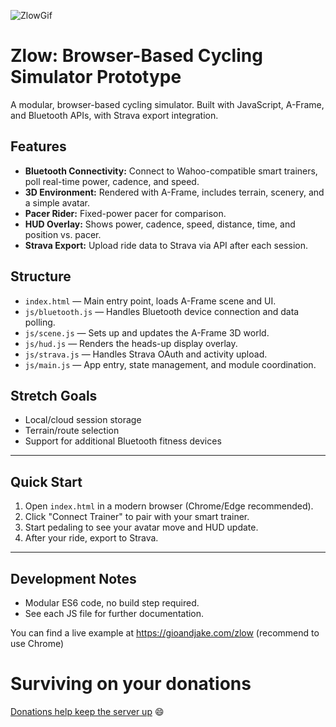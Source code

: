 ![ZlowGif](https://github.com/user-attachments/assets/82ad9bf2-1d07-419f-b6dd-87fa9ebbbbb5)

# Zlow: Browser-Based Cycling Simulator Prototype

A modular, browser-based cycling simulator. Built with JavaScript, A-Frame, and Bluetooth APIs, with Strava export integration.

## Features
- **Bluetooth Connectivity:** Connect to Wahoo-compatible smart trainers, poll real-time power, cadence, and speed.
- **3D Environment:** Rendered with A-Frame, includes terrain, scenery, and a simple avatar.
- **Pacer Rider:** Fixed-power pacer for comparison.
- **HUD Overlay:** Shows power, cadence, speed, distance, time, and position vs. pacer.
- **Strava Export:** Upload ride data to Strava via API after each session.

## Structure
- `index.html` — Main entry point, loads A-Frame scene and UI.
- `js/bluetooth.js` — Handles Bluetooth device connection and data polling.
- `js/scene.js` — Sets up and updates the A-Frame 3D world.
- `js/hud.js` — Renders the heads-up display overlay.
- `js/strava.js` — Handles Strava OAuth and activity upload.
- `js/main.js` — App entry, state management, and module coordination.

## Stretch Goals
- Local/cloud session storage
- Terrain/route selection
- Support for additional Bluetooth fitness devices

---

## Quick Start
1. Open `index.html` in a modern browser (Chrome/Edge recommended).
2. Click "Connect Trainer" to pair with your smart trainer.
3. Start pedaling to see your avatar move and HUD update.
4. After your ride, export to Strava.

---

## Development Notes
- Modular ES6 code, no build step required.
- See each JS file for further documentation.

You can find a live example at https://gioandjake.com/zlow (recommend to use Chrome)

# Surviving on your donations
[Donations help keep the server up](https://paypal.me/jsimonson2013) :smile:
